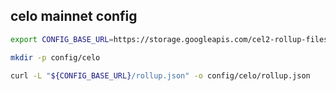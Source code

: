 ## celo mainnet config

```bash
export CONFIG_BASE_URL=https://storage.googleapis.com/cel2-rollup-files/celo

mkdir -p config/celo

curl -L "${CONFIG_BASE_URL}/rollup.json" -o config/celo/rollup.json
```
